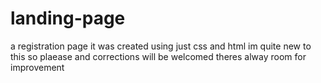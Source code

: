 # landing-page
a registration page
it was created using just css and html
im quite new to this
so plaease and corrections will be welcomed 
theres alway room for improvement
